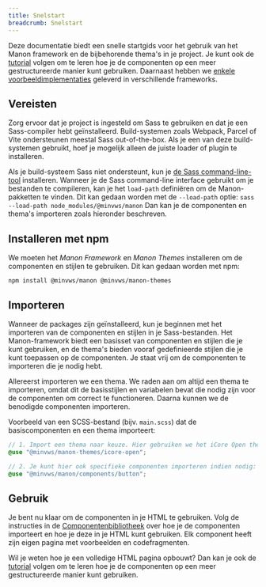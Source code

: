```yaml
---
title: Snelstart
breadcrumb: Snelstart
---
```


Deze documentatie biedt een snelle startgids voor het gebruik van het Manon
framework en de bijbehorende thema's in je project. Je kunt ook de
[tutorial](/getting-started/tutorial) volgen om te leren hoe je de componenten
op een meer gestructureerde manier kunt gebruiken. Daarnaast hebben we
[enkele voorbeeldimplementaties](https://github.com/minvws/nl-rdo-manon/tree/main/examples/)
geleverd in verschillende frameworks.

## Vereisten

Zorg ervoor dat je project is ingesteld om Sass te gebruiken en dat je een
Sass-compiler hebt geïnstalleerd. Build-systemen zoals Webpack, Parcel of Vite
ondersteunen meestal Sass out-of-the-box. Als je een van deze build-systemen
gebruikt, hoef je mogelijk alleen de juiste loader of plugin te installeren.

Als je build-systeem Sass niet ondersteunt, kun je
[de Sass command-line-tool](https://sass-lang.com/documentation/cli/dart-sass/)
installeren. Wanneer je de Sass command-line interface gebruikt om je bestanden
te compileren, kan je het `load-path` definiëren om de Manon-pakketten te
vinden. Dit kan gedaan worden met de `--load-path` optie:
`sass --load-path node_modules/@minvws/manon` Dan kan je de componenten en
thema's importeren zoals hieronder beschreven.

## Installeren met npm

We moeten het _Manon Framework_ en _Manon Themes_ installeren om de componenten
en stijlen te gebruiken. Dit kan gedaan worden met npm:

```console
npm install @minvws/manon @minvws/manon-themes
```

## Importeren

Wanneer de packages zijn geïnstalleerd, kun je beginnen met het importeren van
de componenten en stijlen in je Sass-bestanden. Het Manon-framework biedt een
basisset van componenten en stijlen die je kunt gebruiken, en de thema's bieden
vooraf gedefinieerde stijlen die je kunt toepassen op de componenten. Je staat
vrij om de componenten te importeren die je nodig hebt.

Allereerst importeren we een thema. We raden aan om altijd een thema te
importeren, omdat dit de basisstijlen en variabelen bevat die nodig zijn voor de
componenten om correct te functioneren. Daarna kunnen we de benodigde
componenten importeren.

Voorbeeld van een SCSS-bestand (bijv. `main.scss`) dat de basiscomponenten en
een thema importeert:

```scss
// 1. Import een thema naar keuze. Hier gebruiken we het iCore Open thema als voorbeeld.
@use "@minvws/manon-themes/icore-open";

// 2. Je kunt hier ook specifieke componenten importeren indien nodig:
@use "@minvws/manon/components/button";
```

## Gebruik

Je bent nu klaar om de componenten in je HTML te gebruiken. Volg de instructies
in de [Componentenbibliotheek](/components) over hoe je de componenten
importeert en hoe je deze in je HTML kunt gebruiken. Elk component heeft zijn
eigen pagina met voorbeelden en codefragmenten.

Wil je weten hoe je een volledige HTML pagina opbouwt? Dan kan je ook de
[tutorial](/getting-started/tutorial) volgen om te leren hoe je de componenten
op een meer gestructureerde manier kunt gebruiken.
